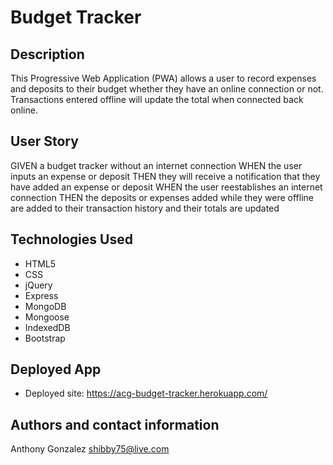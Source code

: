 # Budget Tracker

## Description

This Progressive Web Application (PWA) allows a user to record expenses and deposits to their budget whether they have an online connection or not. Transactions entered offline will update the total when connected back online.

## User Story

GIVEN a budget tracker without an internet connection
WHEN the user inputs an expense or deposit
THEN they will receive a notification that they have added an expense or deposit
WHEN the user reestablishes an internet connection
THEN the deposits or expenses added while they were offline are added to their transaction history and their totals are updated

## Technologies Used

- HTML5
- CSS
- jQuery
- Express
- MongoDB
- Mongoose
- IndexedDB
- Bootstrap

## Deployed App

- Deployed site: https://acg-budget-tracker.herokuapp.com/

## Authors and contact information

Anthony Gonzalez shibby75@live.com
